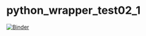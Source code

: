# python_wrapper_test02_1


[![Binder](https://mybinder.org/badge.svg)](https://mybinder.org/v2/gh/binder-examples/minimal-dockerfile/master)
